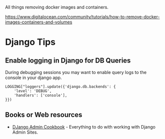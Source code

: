 All things removing docker images and containers. 

https://www.digitalocean.com/community/tutorials/how-to-remove-docker-images-containers-and-volumes



# Django Tips

## Enable logging in Django for DB Queries
During debugging sessions you may want to enable query logs to the console in your django app. 

```
LOGGING["loggers"].update({'django.db.backends': {
    'level': 'DEBUG',
    'handlers': ['console'],
}})
```


## Books or Web resources

* [DJango Admin Cookbook](https://books.agiliq.com/projects/django-admin-cookbook/en/latest/index.html) - Everything to do with working with Django Admin Sites. 
